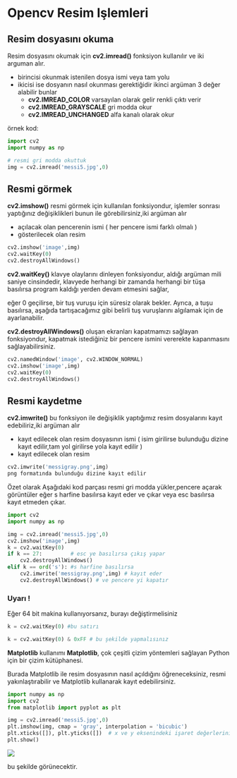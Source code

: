 # Opencv Resim Işlemleri

## Resim dosyasını okuma

Resim dosyasını okumak için **cv2.imread\(\)** fonksiyon kullanılır ve iki arguman alır.

- birincisi okunmak istenilen dosya ismi veya tam yolu
- ikicisi ise dosyanın nasıl okunması gerektiğidir ikinci argüman 3 değer alabilir
  bunlar
  - **cv2.IMREAD_COLOR** varsayılan olarak gelir renkli çıktı verir
  - **cv2.IMREAD_GRAYSCALE** gri modda okur
  - **cv2.IMREAD_UNCHANGED** alfa kanalı olarak okur

örnek kod:

```python
import cv2
import numpy as np

# resmi gri modda okuttuk
img = cv2.imread('messi5.jpg',0)
```

## Resmi görmek

**cv2.imshow\(\)** resmi görmek için kullanılan fonksiyondur, işlemler sonrası
yaptığınız değişiklikleri bunun ile görebilirsiniz,iki argüman alır

- açılacak olan pencerenin ismi \( her pencere ismi farklı olmalı \)
- gösterilecek olan resim

```python
cv2.imshow('image',img)
cv2.waitKey(0)
cv2.destroyAllWindows()
```

**cv2.waitKey\(\)** klavye olaylarını dinleyen fonksiyondur, aldığı argüman mili saniye
cinsindedir, klavyede herhangi bir zamanda herhangi bir tüşa basılırsa program kaldığı
yerden devam etmesini sağlar,

eğer 0 geçilirse, bir tuş vuruşu için süresiz olarak bekler. Ayrıca, a tuşu basılırsa,
aşağıda tartışacağımız gibi belirli tuş vuruşlarını algılamak için de ayarlanabilir.

**cv2.destroyAllWindows\(\)** oluşan ekranları kapatmamızı sağlayan fonksiyondur,
kapatmak istediğiniz bir pencere ismini vererekte kapanmasını sağlayabilirsiniz.

```python
cv2.namedWindow('image', cv2.WINDOW_NORMAL)
cv2.imshow('image',img)
cv2.waitKey(0)
cv2.destroyAllWindows()
```

## Resmi kaydetme

**cv2.imwrite\(\)** bu fonksiyon ile değişiklik yaptığımız resim dosyalarını kayıt
edebiliriz,iki argüman alır

- kayıt edilecek olan resim dosyasının ismi \( isim girilirse bulunduğu dizine kayıt
  edilir,tam yol girilirse yola kayıt edilir \)
- kayıt edilecek olan resim

```python
cv2.imwrite('messigray.png',img)
png formatında bulunduğu dizine kayıt edilir
```

Özet olarak Aşağıdaki kod parçası resmi gri modda yükler,pencere açarak görüntüler eğer
s harfine basılırsa kayıt eder ve çıkar veya esc basılırsa kayıt etmeden çıkar.

```python
import cv2
import numpy as np

img = cv2.imread('messi5.jpg',0)
cv2.imshow('image',img)
k = cv2.waitKey(0)
if k == 27:         # esc ye basılırsa çıkış yapar
    cv2.destroyAllWindows()
elif k == ord('s'): #s harfine basılırsa
    cv2.imwrite('messigray.png',img) # kayıt eder
    cv2.destroyAllWindows() # ve pencere yi kapatır
```

### Uyarı !

Eğer 64 bit makina kullanıyorsanız, burayı değiştirmelisiniz

```python
k = cv2.waitKey(0) #bu satırı

k = cv2.waitKey(0) & 0xFF # bu şekilde yapmalısınız
```

**Matplotlib** kullanımı **Matplotlib**, çok çeşitli çizim yöntemleri sağlayan Python
için bir çizim kütüphanesi.

Burada Matplotlib ile resim dosyasının nasıl açıldığını öğreneceksiniz, resmi
yakınlaştırabilir ve Matplotlib kullanarak kayıt edebilirsiniz.

```python
import numpy as np
import cv2
from matplotlib import pyplot as plt

img = cv2.imread('messi5.jpg',0)
plt.imshow(img, cmap = 'gray', interpolation = 'bicubic')
plt.xticks([]), plt.yticks([])  # x ve y eksenindeki işaret değerlerini gizler
plt.show()
```

![](https://www.coogger.com/media/images/matplotlib_screenshot.jpg)

bu şekilde görünecektir.
